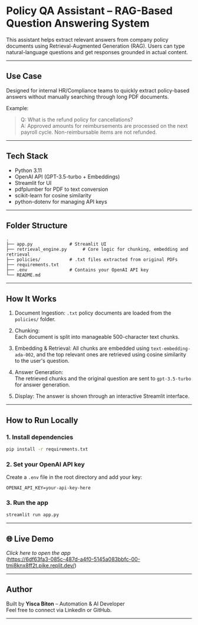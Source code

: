 # Policy QA Assistant – RAG-Based Question Answering System

This assistant helps extract relevant answers from company policy documents using Retrieval-Augmented Generation (RAG). Users can type natural-language questions and get responses grounded in actual content.

---

## Use Case

Designed for internal HR/Compliance teams to quickly extract policy-based answers without manually searching through long PDF documents.

Example:
> Q: What is the refund policy for cancellations?  
> A: Approved amounts for reimbursements are processed on the next payroll cycle. Non-reimbursable items are not refunded.

---

## Tech Stack

- Python 3.11  
- OpenAI API (GPT-3.5-turbo + Embeddings)  
- Streamlit for UI  
- pdfplumber for PDF to text conversion  
- scikit-learn for cosine similarity  
- python-dotenv for managing API keys  

---

## Folder Structure

```
.
├── app.py              # Streamlit UI
├── retrieval_engine.py      # Core logic for chunking, embedding and retrieval
├── policies/           # .txt files extracted from original PDFs
├── requirements.txt
├── .env                # Contains your OpenAI API key
└── README.md
```

---

##  How It Works

1. Document Ingestion: 
   `.txt` policy documents are loaded from the `policies/` folder.

2. Chunking:  
   Each document is split into manageable 500-character text chunks.

3. Embedding & Retrieval: 
   All chunks are embedded using `text-embedding-ada-002`, and the top relevant ones are retrieved using cosine similarity to the user's question.

4. Answer Generation:  
   The retrieved chunks and the original question are sent to `gpt-3.5-turbo` for answer generation.

5. Display:
   The answer is shown through an interactive Streamlit interface.

---

## How to Run Locally

### 1. Install dependencies

```bash
pip install -r requirements.txt
```

### 2. Set your OpenAI API key

Create a `.env` file in the root directory and add your key:

```
OPENAI_API_KEY=your-api-key-here
```

### 3. Run the app

```bash
streamlit run app.py
```

---

## 🌐 Live Demo
*Click here to open the app*  
(https://6df63fa3-085c-487d-a4f0-5145a083bbfc-00-tmi8knx8ff2t.pike.replit.dev/)

---

## Author

Built by **Yisca Biton** – Automation & AI Developer  
Feel free to connect via LinkedIn or GitHub.

---